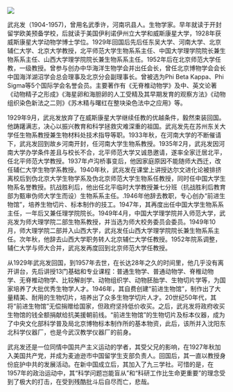 ![](https://s2.loli.net/2022/08/31/h6g8tliNbHADQfJ.png)

武兆发（1904-1957)，曾用名武季许，河南巩县人。生物学家。早年就读于开封留学欧美预备学校，后就读于美国伊利诺伊州立大学和威斯康星大学，1928年获威斯康星大学动物学博士学位。1929年回国后先后任东吴大学、河南大学、北京辅仁大学、北京大学教授，北平师范大学生物系系主任、中国大学理学院院长兼生物系系主任、山西大学理学院院长兼生物系系主任。1952年后在北京师范大学任教，一级教授。曾参与创办中华海洋生物学会并出任会长，曾任北京博物学会会长中国海洋湖沼学会总会理事及北京分会副理事长。曾被选为Phi Beta Kappa、Phi Sigma等5个国际学会名誉会员。主要著作有《无脊椎动物学》及中、英文论著《动物精子之形成》《海星卵和海胆卵的人工受精及其早期发育的观察方法》《动物组织染色新法之二则》《苏木精与曙红在整块染色法中之应用》等。

1929年9月，武兆发放弃了在威斯康星大学继续任教的优越条件，毅然束装回国。他踌躇满志，决心以振兴教育和科学拯救灾难深重的祖国。武兆发先在苏州东关大学任生物系教授兼生物材料处技术指导等职。1933年秋，在河南大学的不断催请下，武兆发回到故乡河南开封，任河南大学生物系教授。1935年2月，武兆发因河南大学办学条件差且与校长不合，北平师范大学又诚恳邀请，遂率全家迁居北平，任北平师范大学教授。1937年卢沟桥事变后，他因家庭原因不能随师大西迁，改任辅仁大学生物学系教授。1940年秋，武兆发在课堂上讲授达尔文进化论被排挤离校后到伪北京大学生物学系及伪北京师范大学生物系任教授，同时任中国大学生物系名誉教授。抗战胜利后，他出任北平临时大学教授兼七分班（抗战胜利后教育部为甄审伪师大学生而设）生物系系主任。.1946年他辞去教职，专心创办“前进生物馆”，培养生物切片、标本制作的技工。1947年，其再度出任中国大学生物系系主任，一年后又兼任理学院院长。1949年4月，中国大学理学院并入师范大学，武兆发为师大理学院二部生物系教授，并当选为师大校务委员会委员。1949年10月，师大理学院二部并入山西大学，武兆发任山西大学理学院院长兼生物系系主任。次年秋，他辞去山西大学职务转人北京辅仁大学任教授。1952年院系调整，辅仁大学与师大合并，武兆发再度回到北京师范大学任教授。

从1929年武兆发回国，到1957年去世，在长达28年之久的时间里，他几乎没有离开讲台，先后讲授13门基础和专业课程：普通生物学、普通动物学、脊椎动物学、无脊椎动物学、比较解剖学、动物组织学、动物胚胎学、生物切片学等，为国家培养了大批优秀生物学人才。1946年，其自费创建“前进生物馆”，制作出了大量精美、耐用的生物切片，培养出了众多生物学切片人才。20世纪50年代，其将“前进生物馆”无偿捐赠给国家，但政府坚持低价收买。之后，武兆发将政府收买生物馆的钱全额捐献给抗美援朝前线。“前进生物馆”的生物切片及标本仪器，成为了中央文化部科学普及局北京博物标本制作所的基本物资，此后，该所并入沈阳东北科学仪器厂，也是今武汉教学仪器厂的前身。

武兆发还是一位同情中国共产主义运动的学者，其受父兄的影响，在1927年秋加入美国共产党，并成为麦迪逊市中国留学生支部负责人。回国后，其一直以教授身份庇护中共的发展活动。在新中国成立后，其加入了九三学社。可惜的是，在1957年的政治运动中，其“科学问题岂能盲从”和“科研工作比生命更重要”的理念受到了极大的打击，在受到残酷批斗后自尽而亡，悲哉。